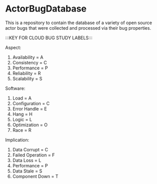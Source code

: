 # ActorBugDatabase
This is a repository to contain the database of a variety of open source actor bugs that were collected and processed via their bug properties. 


:::KEY FOR CLOUD BUG STUDY LABELS:::

Aspect:
1. Availability = A
2. Consistency = C
3. Performance = P
4. Reliability = R
5. Scalability = S
	
Software:
1. Load = A
2. Configuration = C
3. Error Handle = E
4. Hang = H
5. Logic = L
6. Optimization = O
7. Race = R
	
Implication:
1. Data Corrupt = C
2. Failed Operation = F
3. Data Loss = L
4. Performance = P
5. Data Stale = S
6. Component Down = T

